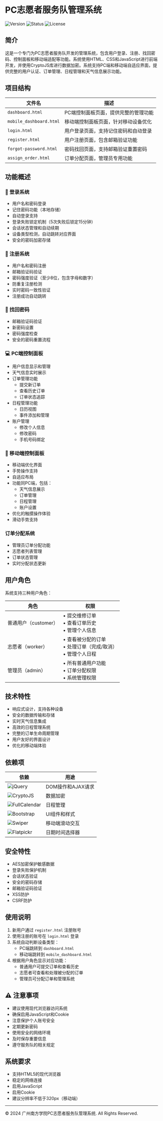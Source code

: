 # PC志愿者服务队管理系统

![Version](https://img.shields.io/badge/版本-1.0.0-blue)
![Status](https://img.shields.io/badge/状态-开发中-green)
![License](https://img.shields.io/badge/许可证-MIT-yellow)

## 简介
这是一个专门为PC志愿者服务队开发的管理系统，包含用户登录、注册、找回密码、控制面板和移动端适配等功能。系统使用HTML、CSS和JavaScript进行前端开发，并使用CryptoJS库进行数据加密。系统支持PC端和移动端自适应界面，提供完整的用户认证、订单管理、日程管理和天气信息展示功能。

## 项目结构
| 文件名 | 描述 |
|-------|------|
| `dashboard.html` | PC端控制面板页面，提供完整的管理功能 |
| `mobile_dashboard.html` | 移动端控制面板页面，针对移动设备优化 |
| `login.html` | 用户登录页面，支持记住密码和自动登录 |
| `register.html` | 用户注册页面，包含邮箱验证功能 |
| `forgot-password.html` | 密码找回页面，支持邮箱验证重置密码 |
| `assign_order.html` | 订单分配页面，管理员专用功能 |

## 功能概述

### 🔐 登录系统
- 用户名和密码登录
- 记住密码功能（本地存储）
- 自动登录支持
- 登录失败锁定机制（5次失败后锁定15分钟）
- 会话状态管理和自动续期
- 设备类型检测，自动跳转对应界面
- 安全的密码加密存储

### 📝 注册系统
- 用户名和密码注册
- 邮箱验证码验证
- 密码强度验证（至少8位，包含字母和数字）
- 防重复注册检测
- 实时密码一致性验证
- 注册成功自动跳转

### 🔄 找回密码
- 邮箱验证码验证
- 新密码设置
- 密码强度检查
- 安全的密码重置流程

### 💻 PC端控制面板
- 用户信息显示和管理
- 天气信息实时展示
- 订单管理功能
  - 提交新订单
  - 查看历史订单
  - 订单状态追踪
- 日程管理功能
  - 日历视图
  - 事件添加和管理
- 账户管理
  - 修改个人信息
  - 修改密码
  - 手机号码绑定

### 📱 移动端控制面板
- 移动端优化界面
- 手势操作支持
- 自适应布局
- 功能同PC端，包括：
  - 天气信息展示
  - 订单管理
  - 日程管理
  - 账户设置
- 优化的触摸操作体验
- 滑动手势支持

### 订单分配系统
- 管理员订单分配功能
- 志愿者列表管理
- 订单状态管理
- 实时分配状态更新

## 用户角色
系统支持三种用户角色：

| 角色 | 权限 |
|------|------|
| 普通用户（customer） | • 提交维修订单<br>• 查看订单历史<br>• 管理个人信息 |
| 志愿者（worker） | • 查看被分配的订单<br>• 处理订单（完成/取消）<br>• 管理个人日程 |
| 管理员（admin） | • 所有普通用户功能<br>• 订单分配权限<br>• 系统管理权限 |

## 技术特性
- 响应式设计，支持各种设备
- 安全的数据传输和存储
- 实时天气信息集成
- 高效的日程管理系统
- 完整的订单生命周期管理
- 用户友好的界面设计
- 优化的移动端体验

## 依赖项
| 依赖 | 用途 |
|------|------|
| ![jQuery](https://img.shields.io/badge/jQuery-v3.6.0-blue) | DOM操作和AJAX请求 |
| ![CryptoJS](https://img.shields.io/badge/CryptoJS-v4.1.1-green) | 数据加密 |
| ![FullCalendar](https://img.shields.io/badge/FullCalendar-v5.10.1-orange) | 日程管理 |
| ![Bootstrap](https://img.shields.io/badge/Bootstrap-v5.1.3-purple) | UI组件和样式 |
| ![Swiper](https://img.shields.io/badge/Swiper-latest-red) | 移动端滑动交互 |
| ![Flatpickr](https://img.shields.io/badge/Flatpickr-latest-yellow) | 日期时间选择器 |

## 安全特性
- AES加密保护敏感数据
- 登录失败保护机制
- 会话状态验证
- 安全的密码存储
- 邮箱验证码验证
- XSS防护
- CSRF防护

## 使用说明
1. 新用户通过 `register.html` 注册账号
2. 使用注册的账号在 `login.html` 登录
3. 系统自动判断设备类型：
   - PC端跳转到 `dashboard.html`
   - 移动端跳转到 `mobile_dashboard.html`
4. 根据用户角色显示对应功能：
   - 普通用户可提交订单和查看历史
   - 志愿者可查看和处理被分配的订单
   - 管理员可分配订单和管理系统

## ⚠️ 注意事项
- 建议使用现代浏览器访问系统
- 确保启用JavaScript和Cookie
- 注意保护个人账号安全
- 定期更新密码
- 使用安全的网络环境
- 及时保存重要信息
- 遵守服务队的相关规定

## 系统要求
- 支持HTML5的现代浏览器
- 稳定的网络连接
- 启用JavaScript
- 启用Cookie
- 建议分辨率不低于320px（移动端）

---
© 2024 广州南方学院PC志愿者服务队管理系统. All Rights Reserved.

